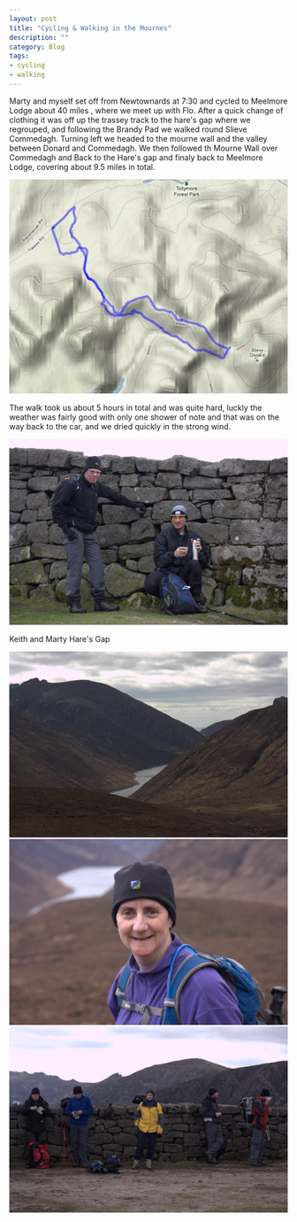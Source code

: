 ```yaml
---
layout: post
title: "Cycling & Walking in the Mournes"
description: ""
category: Blog 
tags:
- cycling
- walking
---
```


<p>Marty and myself set off from Newtownards at 7:30 and cycled to Meelmore Lodge about 40 miles , where we meet up with Flo. After a quick change of clothing it was off up the trassey track to the hare's gap where we regrouped, and following the Brandy Pad we walked round Slieve Commedagh. Turning left we headed to the mourne wall and the valley between Donard and Commedagh. We then followed th Mourne Wall over Commedagh and Back to the Hare's gap and finaly back to Meelmore Lodge, covering about 9.5 miles in total.</p>

<img src="/images/2010/walk.jpg">

<p>The walk took us about 5 hours in total and was quite hard, luckly the weather was fairly good with only one shower of note and that was on the way back to the car, and we dried quickly in the strong wind.</p>

<img src="/images/2010/40d_4194.jpg">
<p>Keith and Marty Hare's Gap</p>

<img src="/images/2010/40d_4198.jpg">

<img src="/images/2010/40d_4202.jpg">

<img src="/images/2010/40d_4211.jpg">

